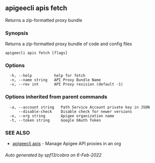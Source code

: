 ## apigeecli apis fetch

Returns a zip-formatted proxy bundle 

### Synopsis

Returns a zip-formatted proxy bundle of code and config files

```
apigeecli apis fetch [flags]
```

### Options

```
  -h, --help          help for fetch
  -n, --name string   API Proxy Bundle Name
  -v, --rev int       API Proxy revision (default -1)
```

### Options inherited from parent commands

```
  -a, --account string   Path Service Account private key in JSON
      --disable-check    Disable check for newer versions
  -o, --org string       Apigee organization name
  -t, --token string     Google OAuth Token
```

### SEE ALSO

* [apigeecli apis](apigeecli_apis.md)	 - Manage Apigee API proxies in an org

###### Auto generated by spf13/cobra on 6-Feb-2022
